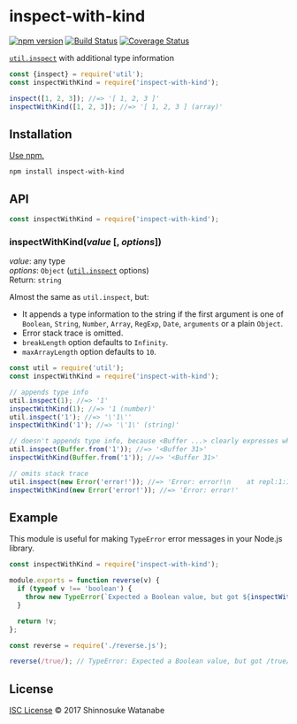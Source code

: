# inspect-with-kind

[![npm version](https://img.shields.io/npm/v/inspect-with-kind.svg)](https://www.npmjs.com/package/inspect-with-kind)
[![Build Status](https://travis-ci.org/shinnn/inspect-with-kind.svg?branch=master)](https://travis-ci.org/shinnn/inspect-with-kind)
[![Coverage Status](https://img.shields.io/coveralls/shinnn/inspect-with-kind.svg)](https://coveralls.io/github/shinnn/inspect-with-kind?branch=master)

[`util.inspect`][util.inspect] with additional type information

```javascript
const {inspect} = require('util');
const inspectWithKind = require('inspect-with-kind');

inspect([1, 2, 3]); //=> '[ 1, 2, 3 ]'
inspectWithKind([1, 2, 3]); //=> '[ 1, 2, 3 ] (array)'
```

## Installation

[Use npm.](https://docs.npmjs.com/cli/install)

```
npm install inspect-with-kind
```

## API

```javascript
const inspectWithKind = require('inspect-with-kind');
```

### inspectWithKind(*value* [, *options*])

*value*: any type  
*options*: `Object` ([`util.inspect`][util.inspect] options)  
Return: `string`

Almost the same as `util.inspect`, but:

* It appends a type information to the string if the first argument is one of `Boolean`, `String`, `Number`, `Array`, `RegExp`, `Date`, `arguments` or a plain `Object`.
* Error stack trace is omitted.
* `breakLength` option defaults to `Infinity`.
* `maxArrayLength` option defaults to `10`.

```javascript
const util = require('util');
const inspectWithKind = require('inspect-with-kind');

// appends type info
util.inspect(1); //=> '1'
inspectWithKind(1); //=> '1 (number)'
util.inspect('1'); //=> '\'1\''
inspectWithKind('1'); //=> '\'1\' (string)'

// doesn't appends type info, because <Buffer ...> clearly expresses what it is
util.inspect(Buffer.from('1')); //=> '<Buffer 31>'
inspectWithKind(Buffer.from('1')); //=> '<Buffer 31>'

// omits stack trace
util.inspect(new Error('error!')); //=> 'Error: error!\n    at repl:1:14\n    at ContextifyScript ...'
inspectWithKind(new Error('error!')); //=> 'Error: error!'
```

## Example

This module is useful for making `TypeError` error messages in your Node.js library.

```javascript
const inspectWithKind = require('inspect-with-kind');

module.exports = function reverse(v) {
  if (typeof v !== 'boolean') {
    throw new TypeError(`Expected a Boolean value, but got ${inspectWithKind(v)}.`);
  }

  return !v;
};
```

```javascript
const reverse = require('./reverse.js');

reverse(/true/); // TypeError: Expected a Boolean value, but got /true/ (regexp).
```

## License

[ISC License](./LICENSE) © 2017 Shinnosuke Watanabe

[util.inspect]: https://nodejs.org/api/util.html#util_util_inspect_object_options
